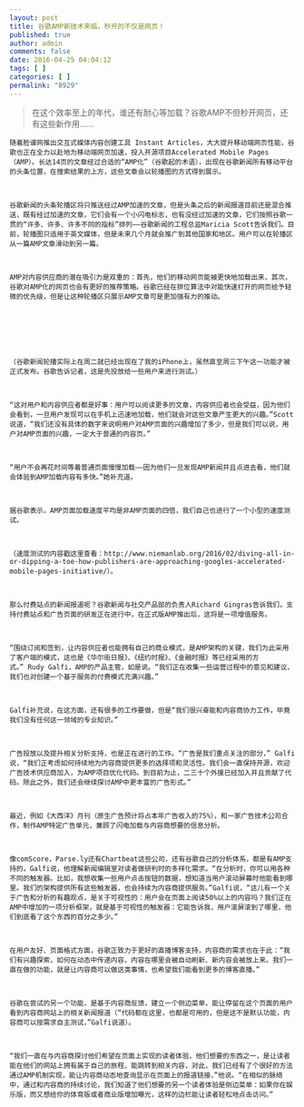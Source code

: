 ```yaml
---
layout: post
title: 谷歌AMP新技术来临，秒开的不仅是网页！
published: true
author: admin
comments: false
date: 2016-04-25 04:04:12
tags: [ ]
categories: [ ]
permalink: "8929"
---
```

> 在这个效率至上的年代，谁还有耐心等加载？谷歌AMP不但秒开网页，还有这些新作用……


  
    
  
  
  
    随着脸谱网推出交互式媒体内容创建工具 Instant Articles，大大提升移动端网页性能，谷歌也正在全力以赴地为移动端网页加速，投入开源项目Accelerated Mobile Pages（AMP）。长达14页的文章经过合适的“AMP化”（谷歌起的术语），出现在谷歌新闻所有移动平台的头条位置，在搜索结果的上方，这些文章会以轮播图的方式得到展示。
  
  
  
    谷歌新闻的头条轮播区将只推送经过AMP加速的文章，但是头条之后的新闻报道目前还是混合推送，既有经过加速的文章，它们会有一个小闪电标志，也有没经过加速的文章，它们按照谷歌一贯的“许多、许多、许多不同的指标”排列——谷歌新闻的工程总监Maricia Scott告诉我们。目前，轮播图只适用于英文媒体，但是未来几个月就会推广到其他国家和地区。用户可以在轮播区从一篇AMP文章滑动到另一篇。
  
  
  
    AMP对内容供应商的潜在吸引力是双重的：首先，他们的移动网页能被更快地加载出来，其次，谷歌对AMP化的网页也会有更好的推荐策略。谷歌已经在排位算法中对能快速打开的网页给予轻微的优先级，但是让这种轮播区只展示AMP文章可是更加强有力的推动。
  
  
  
    
  
  
  
    （谷歌新闻轮播实际上在周二就已经出现在了我的iPhone上，虽然直至周三下午这一功能才被正式发布。谷歌告诉记者，这是先投放给一些用户来进行测试。）
  
  
  
    “这对用户和内容供应者都是好事：用户可以阅读更多的文章，内容供应者也会受益，因为他们会看到，一旦用户发现可以在手机上迅速地加载，他们就会对这些文章产生更大的兴趣。”Scott说道，“我们还没有具体的数字来说明用户对AMP页面的兴趣增加了多少，但是我们可以说，用户对AMP页面的兴趣，一定大于普通的内容页。”
  
  
  
    “用户不会再花时间等着普通页面慢慢加载——因为他们一旦发现AMP新闻并且点进去看，他们就会体验到AMP加载内容有多快。”她补充道。
  
  
  
    据谷歌表示，AMP页面加载速度平均是非AMP页面的四倍，我们自己也进行了一个小型的速度测试。
  
  
  
    （速度测试的内容戳这里查看：http://www.niemanlab.org/2016/02/diving-all-in-or-dipping-a-toe-how-publishers-are-approaching-googles-accelerated-mobile-pages-initiative/）。
  
  
  
    那么付费站点的新闻报道呢？谷歌新闻与社交产品部的负责人Richard Gingras告诉我们，支持付费站点和广告页面的研发正在进行中，在正式版AMP推出后，这将是一项增值服务。
  
  
  
    “围绕订阅和签到，让内容供应者也能拥有自己的商业模式，是AMP架构的关键，我们为此采用了客户端的模式，这也是《华尔街日报》、《纽约时报》、《金融时报》等已经采用的方式。” Rudy Galfi，AMP的产品主管，如是说。“我们正在收集一些运营过程中的意见和建议，我们也对创建一个基于服务的付费模式充满兴趣。”
  
  
  
    Galfi补充说，在这方面，还有很多的工作要做，但是“我们很兴奋能和内容商协力工作，毕竟我们没有任何这一领域的专业知识。”
  
  
  
    广告投放以及提升相关分析支持，也是正在进行的工作。“广告是我们重点关注的部分，” Galfi说，“我们正考虑如何持续地为内容商提供更多的选择项和灵活性。我们会一直保持开源，欢迎广告技术供应商加入，为AMP项目优化代码。到目前为止，二三十个外援已经加入并且贡献了代码。除此之外，我们还会继续探讨AMP中更丰富的广告形式。”
  
  
  
    最近，例如《大西洋》月刊（原生广告预计将占本年广告收入的75%），和一家广告技术公司合作，制作AMP特定广告单元，兼顾了闪电加载与内容商想要的信息分析。
  
  
  
    像comScore，Parse.ly还有Chartbeat这些公司，还有谷歌自己的分析体系，都是有AMP支持的，Galfi说，他理解新闻编辑室对读者做研判时的多样化需求。“在分析时，你可以用各种不同的触发器。比如，我想收集一些用户点击按钮的数据，想知道当用户滚动屏幕时他能看到哪里。我们的架构提供所有这些触发器，也会持续为内容商提供服务。”Galfi说，“这儿有一个关于广告和分析的有趣观点，是关于可视性的：用户会在页面上阅读50%以上的内容吗？我们正在AMP中增加的一项分析框架，就是基于可视性的触发器：它能告诉我，用户滚屏滚到了哪里，他们到底看了这个东西的百分之多少。”
  
  
  
    在用户友好、页面格式方面，谷歌正致力于更好的直播博客支持，内容商的需求也在于此：“我们有兴趣探索，如何在动态中传递内容，内容在哪里会被自动刷新、新内容会被放上来。我们一直在做的功能，就是让内容商可以做这类事情，也希望我们能看到更多的博客直播。”
  
  
  
    谷歌在尝试的另一个功能，是基于内容商反馈，建立一个侧边菜单，能让停留在这个页面的用户看到内容商网站上的相关新闻报道（“代码都在这里，也都是可用的，但是这不是默认功能，内容商可以按需求自主测试，”Galfi说道）。
  
  
  
    “我们一直在与内容商探讨他们希望在页面上实现的读者体验，他们想要的东西之一，是让读者能在他们的网站上拥有属于自己的旅程、能跳转到相关内容，对此，我们已经有了个很好的方法通过AMP机制实现，能让内容商动态地查询显示在页面上的报道链接，”他说。“在相似的脉络中，通过和内容商的持续讨论，我们知道了他们想要的另一个读者体验是侧边菜单：如果你在娱乐版，而又想给你的体育版或者商业版增加曝光，这样的边栏能让读者轻松地点击访问。”
  

